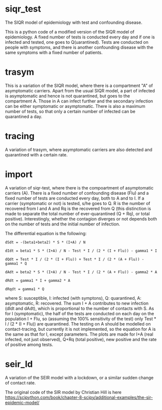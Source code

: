 # siqr_test
The SIQR model of epidemiology with test and confounding disease.

This is a python code of a modified version of the SIQR model of epidemiology. A fixed number of tests is conducted every day and if one is infected and tested, one goes to Q(uarantined). Tests are conducted on people with symptoms, and there is another confounding disease with the same symptoms with a fixed number of patients.

# trasym
This is a variation of the SIQR model, where there is a compartment "A" of asymptomatic carriers. Apart from the usual SIQR model, a part of infected is asymptomatic and hence is not quarantined, but goes to the compartment A. Those in A can infect further and the secondary infection can be either symptomatic or asymptomatic. There is also a maximum number of tests, so that only a certain number of infected can be quarantined a day.

# tracing
A variation of trasym, where asymptomatic carriers are also detected and quarantined with a certain rate.

# import
A variation of siqr-test, where there is the compoartment of asymptomatic carriers (A). There is a fixed number of confounding disease (Flu) and a fixed number of tests are conducted every day, both to A and to I. If a carrier (symptomatic or not) is tested, s/he goes to Q. R is the number of recovered from I and A and Rq is the recovered from Q (this distinction is made to separate the total number of ever-quarantined (Q + Rq), or total positive).
Interestingly, whether the contagion diverges or not depends both on the number of tests and the initial number of infection.

The differential equation is the following:

    dSdt = -(beta1+beta2) * S * (I+A) / N
    
    dIdt = beta1 * S * (I+A) / N - Test * I / (2 * (I + Flu)) - gamma1 * I
    
    dQdt = Test * I / (2 * (I + Flu)) + Test * I / (2 * (A + Flu)) - gamma1 * Q
    
    dAdt = beta2 * S * (I+A) / N - Test * I / (2 * (A + Flu)) - gamma2 * A
    
    dRdt = gamma1 * I + gamma2 * A
    
    dRqdt = gamma1 * Q
    
where S: susceptible, I: infected (with symptons), Q: quarantined, A: asymptomatic, R: recovered.
The sum I + A contributes to new infection (dIdt and dAdt), which is proportional to the number of contacts with S. As for I (symptomatic), the half of the tests are conducted on each day on the population I + Flu, so (assuming the 100% sensitivity of the test) only Test * I / (2 * (I + Flu)) are quarantined. The testing on A should be modelled on contact-tracing, but currently it is not implemented, so the equation for A is the same as that for I, except parameters.
The plots are made for I+A (real infected, not just observed), Q+Rq (total positive), new positive and the rate of positive among tests.

# seir_ld
A variation of the SEIR model with a lockdown, or a similar sudden change of contact rate.


The original code of the SIR model by Christian Hill is here
https://scipython.com/book/chapter-8-scipy/additional-examples/the-sir-epidemic-model/
